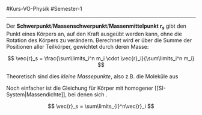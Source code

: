 #Kurs-VO-Physik #Semester-1

---

Der **Schwerpunkt**/**Massenschwerpunkt**/**Massenmittelpunkt $r_s$** gibt den Punkt eines Körpers an, auf den Kraft ausgeübt werden kann, ohne die Rotation des Körpers zu verändern. Berechnet wird er über die Summe der Positionen aller Teilkörper, gewichtet durch deren Masse:

$$
\vec{r}_s = \frac{\sum\limits_i^n m_i \cdot \vec{r}_i}{\sum\limits_i^n m_i}
$$

Theoretisch sind dies *kleine Massepunkte*, also z.B. die Moleküle aus 

Noch einfacher ist die Gleichung für Körper mit homogener [[SI-System|Massendichte]], bei denen sich .

$$
\vec{r}_s = \sum\limits_{i}^n\vec{r}_i
$$